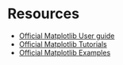 # Resources


- [Official Matplotlib User guide](https://matplotlib.org/stable/users/index.html)
- [Official Matplotlib Tutorials](https://matplotlib.org/stable/tutorials/index.html)
- [Official Matplotlib Examples](https://matplotlib.org/stable/gallery/index.html)
